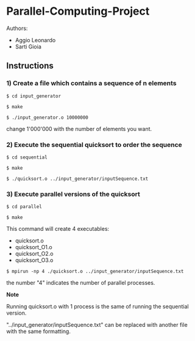 # Parallel-Computing-Project
Authors: 
- Aggio Leonardo
- Sarti Gioia 

## Instructions

### 1) Create a file which contains a sequence of n elements

`$ cd input_generator`

`$ make`

`$ ./input_generator.o 10000000`

change 1'000'000 with the number of elements you want.

### 2) Execute the sequential quicksort to order the sequence

`$ cd sequential`

`$ make`

`$ ./quicksort.o ../input_generator/inputSequence.txt`

### 3) Execute parallel versions of the quicksort

`$ cd parallel`

`$ make`

This command will create 4 executables:

- quicksort.o 
- quicksort_O1.o 
- quicksort_O2.o 
- quicksort_O3.o

`$ mpirun -np 4 ./quicksort.o ../input_generator/inputSequence.txt`

the number "4" indicates the number of parallel processes.

**Note**

Running quicksort.o with 1 process is the same of running the sequential version. 

"../input_generator/inputSequence.txt" can be replaced with another file with the same formatting.

